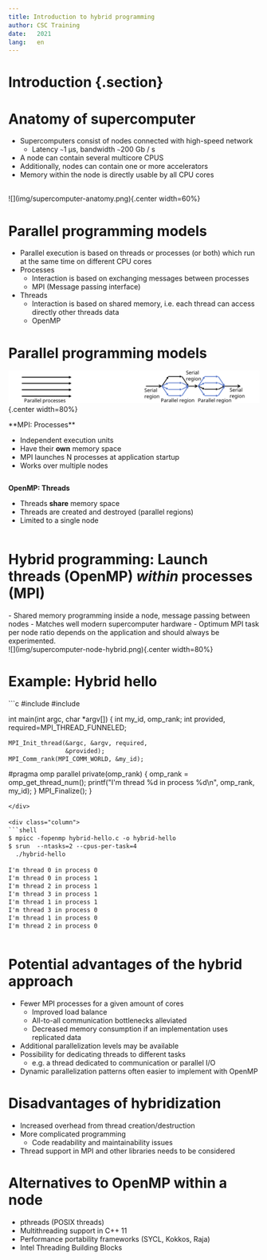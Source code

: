 ```yaml
---
title: Introduction to hybrid programming
author: CSC Training
date:   2021
lang:   en
---
```


# Introduction {.section}

# Anatomy of supercomputer

- Supercomputers consist of nodes connected with high-speed network
    - Latency `~`1 µs, bandwidth `~`200 Gb / s
- A node can contain several multicore CPUS
- Additionally, nodes can contain one or more accelerators
- Memory within the node is directly usable by all CPU cores

<br>
 ![](img/supercomputer-anatomy.png){.center width=60%}

# Parallel programming models

- Parallel execution is based on threads or processes (or both) which
  run at the same time on different CPU cores
- Processes
    - Interaction is based on exchanging messages between processes
    - MPI (Message passing interface)
- Threads
    - Interaction is based on shared memory, i.e. each thread can
      access directly other threads data
    - OpenMP


# Parallel programming models

<!-- Presentation suggestion: discuss the analog of office worker using the same white board or communication with phones -->

 ![](img/processes-threads.png){.center width=80%}
<br>
<div class=column>
**MPI: Processes**

- Independent execution units
- Have their **own** memory space
- MPI launches N processes at application startup
- Works over multiple nodes
</div>
<div class=column>

**OpenMP: Threads**  

- Threads **share** memory space
- Threads are created and destroyed (parallel regions)
- Limited to a single node
</div>

# Hybrid programming: Launch threads (OpenMP) *within* processes (MPI)

<div class="column">
  - Shared memory programming inside a node, message passing between
    nodes
  - Matches well modern supercomputer hardware
  - Optimum MPI task per node ratio depends on the application and should always be experimented.
</div>

<div class="column">
![](img/supercomputer-node-hybrid.png){.center width=80%}
</div>

# Example: Hybrid hello

<!-- Presentation suggestion: live coding for hybrid hello -->

<div class="column">
```c
#include <mpi.h>
#include <omp.h>

int main(int argc, char *argv[]) {
    int my_id, omp_rank;
    int provided, required=MPI_THREAD_FUNNELED;

    MPI_Init_thread(&argc, &argv, required,
                    &provided);
    MPI_Comm_rank(MPI_COMM_WORLD, &my_id);
#pragma omp parallel private(omp_rank)
{
    omp_rank = omp_get_thread_num();
    printf("I'm thread %d in process %d\n",
           omp_rank, my_id);
}
    MPI_Finalize();
}
```
</div>

<div class="column">
```shell
$ mpicc -fopenmp hybrid-hello.c -o hybrid-hello
$ srun  --ntasks=2 --cpus-per-task=4
  ./hybrid-hello

I'm thread 0 in process 0
I'm thread 0 in process 1
I'm thread 2 in process 1
I'm thread 3 in process 1
I'm thread 1 in process 1
I'm thread 3 in process 0
I'm thread 1 in process 0
I'm thread 2 in process 0
```
</div>

# Potential advantages of the hybrid approach

- Fewer MPI processes for a given amount of cores
    - Improved load balance
    - All-to-all communication bottlenecks alleviated
    - Decreased memory consumption if an implementation uses replicated
      data
- Additional parallelization levels may be available
- Possibility for dedicating threads to different tasks
    - e.g. a thread dedicated to communication or parallel I/O
- Dynamic parallelization patterns often easier to implement with OpenMP


# Disadvantages of hybridization

- Increased overhead from thread creation/destruction
- More complicated programming
    - Code readability and maintainability issues
- Thread support in MPI and other libraries needs to be considered

# Alternatives to OpenMP within a node

- pthreads (POSIX threads)
- Multithreading support in C++ 11
- Performance portability frameworks (SYCL, Kokkos, Raja)
- Intel Threading Building Blocks
